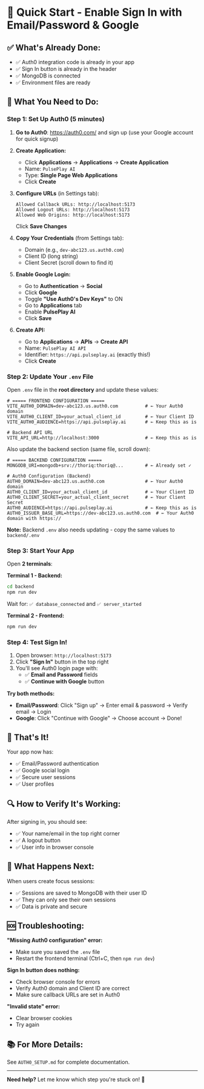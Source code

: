 # 🚀 Quick Start - Enable Sign In with Email/Password & Google

## ✅ What's Already Done:
- ✅ Auth0 integration code is already in your app
- ✅ Sign In button is already in the header
- ✅ MongoDB is connected
- ✅ Environment files are ready

## 🎯 What You Need to Do:

### **Step 1: Set Up Auth0 (5 minutes)**

1. **Go to Auth0**: https://auth0.com/ and sign up (use your Google account for quick signup)

2. **Create Application:**
   - Click **Applications** → **Applications** → **Create Application**
   - Name: `PulsePlay AI`
   - Type: **Single Page Web Applications**
   - Click **Create**

3. **Configure URLs** (in Settings tab):
   ```
   Allowed Callback URLs: http://localhost:5173
   Allowed Logout URLs: http://localhost:5173
   Allowed Web Origins: http://localhost:5173
   ```
   Click **Save Changes**

4. **Copy Your Credentials** (from Settings tab):
   - Domain (e.g., `dev-abc123.us.auth0.com`)
   - Client ID (long string)
   - Client Secret (scroll down to find it)

5. **Enable Google Login:**
   - Go to **Authentication** → **Social**
   - Click **Google**
   - Toggle **"Use Auth0's Dev Keys"** to ON
   - Go to **Applications** tab
   - Enable **PulsePlay AI**
   - Click **Save**

6. **Create API:**
   - Go to **Applications** → **APIs** → **Create API**
   - Name: `PulsePlay AI API`
   - Identifier: `https://api.pulseplay.ai` (exactly this!)
   - Click **Create**

### **Step 2: Update Your `.env` File**

Open `.env` file in the **root directory** and update these values:

```env
# ===== FRONTEND CONFIGURATION =====
VITE_AUTH0_DOMAIN=dev-abc123.us.auth0.com          # ← Your Auth0 domain
VITE_AUTH0_CLIENT_ID=your_actual_client_id         # ← Your Client ID
VITE_AUTH0_AUDIENCE=https://api.pulseplay.ai       # ← Keep this as is

# Backend API URL
VITE_API_URL=http://localhost:3000                 # ← Keep this as is
```

Also update the backend section (same file, scroll down):

```env
# ===== BACKEND CONFIGURATION =====
MONGODB_URI=mongodb+srv://thoriq:thoriq@...        # ← Already set ✓

# Auth0 Configuration (Backend)
AUTH0_DOMAIN=dev-abc123.us.auth0.com               # ← Your Auth0 domain
AUTH0_CLIENT_ID=your_actual_client_id              # ← Your Client ID
AUTH0_CLIENT_SECRET=your_actual_client_secret      # ← Your Client Secret
AUTH0_AUDIENCE=https://api.pulseplay.ai            # ← Keep this as is
AUTH0_ISSUER_BASE_URL=https://dev-abc123.us.auth0.com  # ← Your Auth0 domain with https://
```

**Note:** Backend `.env` also needs updating - copy the same values to `backend/.env`

### **Step 3: Start Your App**

Open **2 terminals**:

**Terminal 1 - Backend:**
```bash
cd backend
npm run dev
```

Wait for: `✅ database_connected` and `✅ server_started`

**Terminal 2 - Frontend:**
```bash
npm run dev
```

### **Step 4: Test Sign In!**

1. Open browser: `http://localhost:5173`
2. Click **"Sign In"** button in the top right
3. You'll see Auth0 login page with:
   - ✅ **Email and Password** fields
   - ✅ **Continue with Google** button

**Try both methods:**
- **Email/Password**: Click "Sign up" → Enter email & password → Verify email → Login
- **Google**: Click "Continue with Google" → Choose account → Done!

## 🎉 That's It!

Your app now has:
- ✅ Email/Password authentication
- ✅ Google social login
- ✅ Secure user sessions
- ✅ User profiles

## 🔍 How to Verify It's Working:

After signing in, you should see:
- ✅ Your name/email in the top right corner
- ✅ A logout button
- ✅ User info in browser console

## 📝 What Happens Next:

When users create focus sessions:
- ✅ Sessions are saved to MongoDB with their user ID
- ✅ They can only see their own sessions
- ✅ Data is private and secure

## 🆘 Troubleshooting:

**"Missing Auth0 configuration" error:**
- Make sure you saved the `.env` file
- Restart the frontend terminal (Ctrl+C, then `npm run dev`)

**Sign In button does nothing:**
- Check browser console for errors
- Verify Auth0 domain and Client ID are correct
- Make sure callback URLs are set in Auth0

**"Invalid state" error:**
- Clear browser cookies
- Try again

## 📚 For More Details:

See `AUTH0_SETUP.md` for complete documentation.

---

**Need help?** Let me know which step you're stuck on! 🚀
